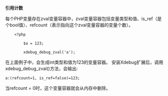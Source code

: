 **引用计数**

  每个PHP变量存在zval变量容器中，zval变量容器包括变量类型和值、is_ref（是个bool值）、refcount（表示指向这个zval变量容器的变量个数）。


        
        <?php
            
            $a = 123;
            
            xdebug_debug_zval('a');
           
  在上面例子中，会生成int类型和值为123的变量容器。
   安装Xdebug扩展后，调用xdebug_debug_zval()方法，会输出:
    
    a:(refcount=1, is_ref=false)=123;
    
    
当refcount = 0时，这个变量容器就会从内存中删除。
